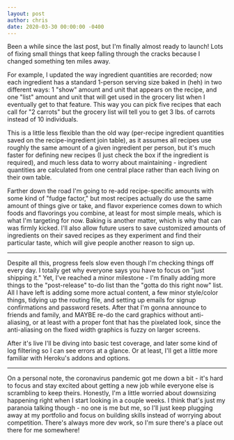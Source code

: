 ```yaml
---
layout: post
author: chris
date: 2020-03-30 00:00:00 -0400
---
```


Been a while since the last post, but I'm finally almost ready to launch! Lots
of fixing small things that keep falling through the cracks because I changed
something ten miles away.

For example, I updated the way ingredient quantities are recorded; now each
ingredient has a standard 1-person serving size baked in (heh) in two different
ways: 1 "show" amount and unit that appears on the recipe, and one "list"
amount and unit that will get used in the grocery list when I eventually get to
that feature. This way you can pick five recipes that each call for "2 carrots"
but the grocery list will tell you to get 3 lbs. of carrots instead of 10
individuals.

This is a little less flexible than the old way (per-recipe ingredient
quantities saved on the recipe-ingredient join table), as it assumes all recipes use
roughly the same amount of a given ingredient per person, but it's much faster
for defining new recipes (I just check the box if the ingredient is required),
and much less data to worry about maintaining - ingredient quantities are calculated
from one central place rather than each living on their own table.

Farther down the road I'm going to re-add recipe-specific amounts with some
kind of "fudge factor," but most recipes actually do use the same amount of
things give or take, and flavor experience comes down to which foods and
flavorings you combine, at least for most simple meals, which is what I'm
targeting for now. Baking is another matter,
which is why that can was firmly kicked. I'll also allow future users to save
customized amounts of ingredients on their saved recipes as they experiment and
find their particular taste, which will give people another reason to sign up.

---

Despite all this, progress feels slow even though I'm checking things off every
day. I totally get why everyone says you have to focus on "just
shipping it." Yet, I've reached a minor milestone - I'm finally adding more
things to the "post-release" to-do list than the "gotta do this right now"
list. All I have left is adding some more actual content, a few minor
style/color things, tidying up the routing file, and setting up emails for
signup confirmations and password resets. After that I'm gonna announce to
friends and family, and MAYBE re-do the card graphics without anti-aliasing, or
at least with a proper font that has the pixelated look, since the 
anti-aliasing on the fixed width graphics is fuzzy on larger screens.

After it's live I'll be diving into basic test coverage, and later some kind of
log filtering so I can see errors at a glance. Or at least, I'll get a little more
familiar with Heroku's addons and options.

---

On a personal note, the coronavirus pandemic got me down a bit - it's hard to
focus and stay excited about getting a new job while everyone else is
scrambling to keep theirs. Honestly, I'm a little worried about downsizing
happening right when I start looking in a couple weeks. I think that's just my
paranoia talking though - no one is me but me, so I'll just keep plugging
away at my portfolio and focus on building skills instead of worrying about
competition. There's always more dev work, so I'm sure there's a place out
there for me somewhere!
